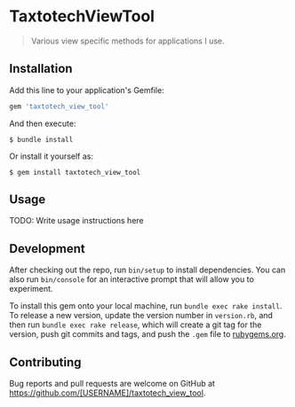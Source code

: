 # TaxtotechViewTool

> Various view specific methods for applications I use.

## Installation

Add this line to your application's Gemfile:

```ruby
gem 'taxtotech_view_tool'
```

And then execute:

    $ bundle install

Or install it yourself as:

    $ gem install taxtotech_view_tool

## Usage

TODO: Write usage instructions here

## Development

After checking out the repo, run `bin/setup` to install dependencies. You can also run `bin/console` for an interactive prompt that will allow you to experiment.

To install this gem onto your local machine, run `bundle exec rake install`. To release a new version, update the version number in `version.rb`, and then run `bundle exec rake release`, which will create a git tag for the version, push git commits and tags, and push the `.gem` file to [rubygems.org](https://rubygems.org).

## Contributing

Bug reports and pull requests are welcome on GitHub at https://github.com/[USERNAME]/taxtotech_view_tool.

